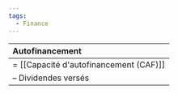 ```yaml
---
tags:
  - Finance
---
```

| Autofinancement                        |
|:-------------------------------------- |
| = [[Capacité d'autofinancement (CAF)]] |
| – Dividendes versés                    |

